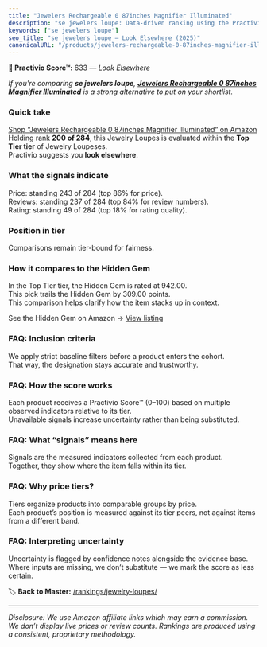 ```yaml
---
title: "Jewelers Rechargeable 0 87inches Magnifier Illuminated"
description: "se jewelers loupe: Data-driven ranking using the Practivio Score™. Positioned by quality, value, demand, findability, momentum."
keywords: ["se jewelers loupe"]
seo_title: "se jewelers loupe — Look Elsewhere (2025)"
canonicalURL: "/products/jewelers-rechargeable-0-87inches-magnifier-illuminated-B0DK55PVZH/"
---
```


**🚫 Practivio Score™:** 633 — _Look Elsewhere_


*If you're comparing **se jewelers loupe**, **[Jewelers Rechargeable 0 87inches Magnifier Illuminated](https://www.amazon.com/dp/B0DK55PVZH?tag=practivio-20)** is a strong alternative to put on your shortlist.*
### Quick take
[Shop “Jewelers Rechargeable 0 87inches Magnifier Illuminated” on Amazon](https://www.amazon.com/dp/B0DK55PVZH?tag=practivio-20)
Holding rank **200 of 284**, this Jewelry Loupes is evaluated within the **Top Tier tier** of Jewelry Loupeses.  
Practivio suggests you **look elsewhere**.

### What the signals indicate
Price: standing 243 of 284 (top 86% for price).  
Reviews: standing 237 of 284 (top 84% for review numbers).  
Rating: standing 49 of 284 (top 18% for rating quality).  

### Position in tier
Comparisons remain tier-bound for fairness.

### How it compares to the Hidden Gem
In the Top Tier tier, the Hidden Gem is rated at 942.00.  
This pick trails the Hidden Gem by 309.00 points.  
This comparison helps clarify how the item stacks up in context.  

See the Hidden Gem on Amazon → [View listing](https://www.amazon.com/dp/B07T4KPYN2?tag=practivio-20)

### FAQ: Inclusion criteria
We apply strict baseline filters before a product enters the cohort.  
That way, the designation stays accurate and trustworthy.

### FAQ: How the score works
Each product receives a Practivio Score™ (0–100) based on multiple observed indicators relative to its tier.  
Unavailable signals increase uncertainty rather than being substituted.

### FAQ: What “signals” means here
Signals are the measured indicators collected from each product.  
Together, they show where the item falls within its tier.

### FAQ: Why price tiers?
Tiers organize products into comparable groups by price.  
Each product’s position is measured against its tier peers, not against items from a different band.

### FAQ: Interpreting uncertainty
Uncertainty is flagged by confidence notes alongside the evidence base.  
Where inputs are missing, we don’t substitute — we mark the score as less certain.


🏷️ **Back to Master:** [/rankings/jewelry-loupes/](/rankings/jewelry-loupes/)

---
_Disclosure: We use Amazon affiliate links which may earn a commission. We don’t display live prices or review counts. Rankings are produced using a consistent, proprietary methodology._
